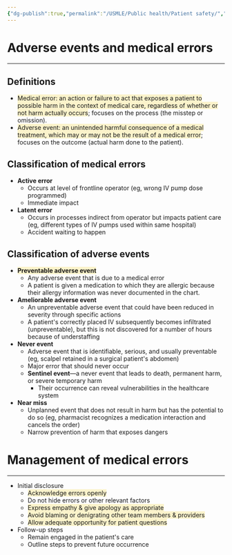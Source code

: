 ```yaml
---
{"dg-publish":true,"permalink":"/USMLE/Public health/Patient safety/","tags":["t1"]}
---
```


# Adverse events and medical errors
---
## Definitions
- <span style="background:rgba(240, 200, 0, 0.2)">Medical error: an action or failure to act that exposes a patient to possible harm in the context of medical care, regardless of whether or not harm actually occurs</span>; focuses on the process (the misstep or omission).
- <span style="background:rgba(240, 200, 0, 0.2)">Adverse event: an unintended harmful consequence of a medical treatment, which may or may not be the result of a medical error</span>; focuses on the outcome (actual harm done to the patient).
## Classification of medical errors
- **Active error**
    - Occurs at level of frontline operator (eg, wrong IV pump dose programmed)
    - Immediate impact
- **Latent error**
    - Occurs in processes indirect from operator but impacts patient care (eg, different types of IV pumps used within same hospital)
    - Accident waiting to happen
## Classification of adverse events
- <span style="background:rgba(240, 200, 0, 0.2)">**Preventable adverse event**</span>
	- Any adverse event that is due to a medical error
	- A patient is given a medication to which they are allergic because their allergy information was never documented in the chart.
- **Ameliorable adverse event**	
	- An unpreventable adverse event that could have been reduced in severity through specific actions
	- A patient's correctly placed IV subsequently becomes infiltrated (unpreventable), but this is not discovered for a number of hours because of understaffing
- **Never event**
    - Adverse event that is identifiable, serious, and usually preventable (eg, scalpel retained in a surgical patient's abdomen)
    - Major error that should never occur
    - **Sentinel event**—a never event that leads to death, permanent harm, or severe temporary harm
	    - Their occurrence can reveal vulnerabilities in the healthcare system
- **Near miss**
    - Unplanned event that does not result in harm but has the potential to do so (eg, pharmacist recognizes a medication interaction and cancels the order)
    - Narrow prevention of harm that exposes dangers
# Management of medical errors
---
- Initial disclosure
	- <span style="background:rgba(240, 200, 0, 0.2)">Acknowledge errors openly</span>
	- Do not hide errors or other relevant factors
	- <span style="background:rgba(240, 200, 0, 0.2)">Express empathy & give apology as appropriate</span>
	- <span style="background:rgba(240, 200, 0, 0.2)">Avoid blaming or denigrating other team members & providers</span>
	- <span style="background:rgba(240, 200, 0, 0.2)">Allow adequate opportunity for patient questions</span>
- Follow-up steps
	- Remain engaged in the patient's care
	- Outline steps to prevent future occurrence

